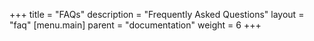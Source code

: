 +++
title = "FAQs"
description = "Frequently Asked Questions"
layout = "faq"
[menu.main]
  parent = "documentation"
  weight = 6
+++
